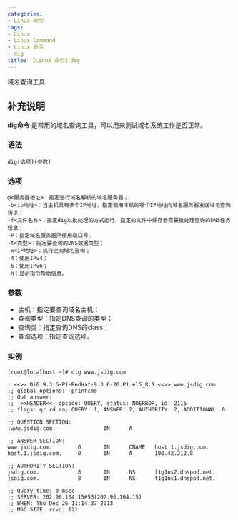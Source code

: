 ```yaml
---
categories:
- Linux 命令
tags:
- Linux
- Linux Command
- Linux 命令
- dig
title: 【Linux 命令】dig
---
```


域名查询工具

## 补充说明

**dig命令** 是常用的域名查询工具，可以用来测试域名系统工作是否正常。

###  语法

```shell
dig(选项)(参数)
```

###  选项

```shell
@<服务器地址>：指定进行域名解析的域名服务器；
-b<ip地址>：当主机具有多个IP地址，指定使用本机的哪个IP地址向域名服务器发送域名查询请求；
-f<文件名称>：指定dig以批处理的方式运行，指定的文件中保存着需要批处理查询的DNS任务信息；
-P：指定域名服务器所使用端口号；
-t<类型>：指定要查询的DNS数据类型；
-x<IP地址>：执行逆向域名查询；
-4：使用IPv4；
-6：使用IPv6；
-h：显示指令帮助信息。
```

###  参数

*   主机：指定要查询域名主机；
*   查询类型：指定DNS查询的类型；
*   查询类：指定查询DNS的class；
*   查询选项：指定查询选项。

###  实例

```shell
[root@localhost ~]# dig www.jsdig.com

; <<>> DiG 9.3.6-P1-RedHat-9.3.6-20.P1.el5_8.1 <<>> www.jsdig.com
;; global options:  printcmd
;; Got answer:
;; ->>HEADER<<- opcode: QUERY, status: NOERROR, id: 2115
;; flags: qr rd ra; QUERY: 1, ANSWER: 2, AUTHORITY: 2, ADDITIONAL: 0

;; QUESTION SECTION:
;www.jsdig.com.               IN      A

;; ANSWER SECTION:
www.jsdig.com.        0       IN      CNAME   host.1.jsdig.com.
host.1.jsdig.com.     0       IN      A       100.42.212.8

;; AUTHORITY SECTION:
jsdig.com.            8       IN      NS      f1g1ns2.dnspod.net.
jsdig.com.            8       IN      NS      f1g1ns1.dnspod.net.

;; Query time: 0 msec
;; SERVER: 202.96.104.15#53(202.96.104.15)
;; WHEN: Thu Dec 26 11:14:37 2013
;; MSG SIZE  rcvd: 121
```


<!-- Linux命令行搜索引擎：https://jaywcjlove.github.io/linux-command/ -->